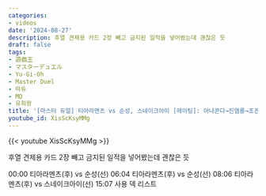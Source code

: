 ```yaml
---
categories:
- videos
date: '2024-08-27'
description: 후열 견제용 카드 2장 빼고 금지된 일적을 넣어봤는데 괜찮은 듯
draft: false
tags:
- 遊戯王
- マスターデュエル
- Yu-Gi-Oh
- Master Duel
- 마듀
- MD
- 유희왕
title: '[마스터 듀얼] 티아라멘츠 vs 순성, 스네이크아이 [레이팅]: 아나콘다→진염룡→조겐'
youtube_id: XisScKsyMMg
---
```



{{< youtube XisScKsyMMg >}}

후열 견제용 카드 2장 빼고 금지된 일적을 넣어봤는데 괜찮은 듯

00:00 티아라멘츠(후) vs 순성(선)
06:04 티아라멘츠(후) vs 순성(선)
08:06 티아라멘츠(후) vs 스네이크아이(선)
15:07 사용 덱 리스트